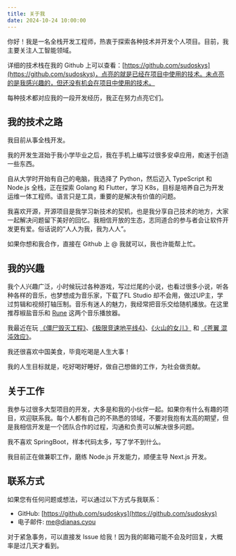 ```yaml
---
title: 关于我
date: 2024-10-24 10:00:00
---
```


你好！我是一名全栈开发工程师，热衷于探索各种技术并开发个人项目。目前，我主要关注人工智能领域。

详细的技术栈在我的 Github 上可以查看：[https://github.com/sudoskys](https://github.com/sudoskys)，点亮的就是已经在项目中使用的技术。未点亮的是我感兴趣的，但还没有机会在项目中使用的技术。

每种技术都对应我的一段开发经历，我正在努力点亮它们。

## 我的技术之路

我目前从事全栈开发。

我的开发生涯始于我小学毕业之后，我在手机上编写过很多安卓应用，痴迷于创造一些东西。

自从大学时开始有自己的电脑，我选择了 Python，然后迈入 TypeScript 和 Node.js 全栈，正在探索 Golang 和 Flutter，学习 K8s，目标是培养自己为开发运维一体工程师。语言只是工具，重要的是解决有价值的问题。

我喜欢开源，开源项目是我学习新技术的契机，也是我分享自己技术的地方，大家一起解决问题留下美好的回忆。我相信开放的生态，志同道合的参与者会让软件开发更有爱。俗话说的“人人为我，我为人人”。

如果你想和我合作，直接在 Github 上 @ 我就可以，我也许能帮上忙。

## 我的兴趣

我个人兴趣广泛，小时候玩过各种游戏，写过烂尾的小说，也看过很多小说，听各种各样的音乐，也梦想成为音乐家，下载了FL Studio 却不会用，做过UP主，学过剪辑和视频打轴压制。音乐有迷人的魅力，我经常把音乐交给随机播放。在这里推荐椒盐音乐和 [Rune](https://github.com/Losses/rune) 这两个音乐播放器。

我最近在玩 [《僵尸毁灭工程》](https://store.steampowered.com/app/108600/Project_Zomboid/?l=schinese)、[《极限竞速地平线4》](https://store.steampowered.com/app/1293830/Forza_Horizons_4/?l=schinese)、[《火山的女儿》](https://store.steampowered.com/app/1669980/_/?l=schinese) 和 [《苍翼 混沌效应》](https://store.steampowered.com/app/2273430/_/?l=schinese)。

我还很喜欢中国美食，毕竟吃喝是人生大事！

我的人生目标就是，吃好喝好睡好，做自己想做的工作，为社会做贡献。

## 关于工作

我参与过很多大型项目的开发，大多是和我的小伙伴一起。如果你有什么有趣的项目，欢迎联系我。每个人都有自己的不熟悉的领域，不要对我抱有太高的期望，但是我相信开发是一个团队合作的过程，沟通和负责可以解决很多问题。

我不喜欢 SpringBoot，样本代码太多，写了学不到什么。

我目前正在做兼职工作，磨练 Node.js 开发能力，顺便主导 Next.js 开发。

## 联系方式

如果您有任何问题或想法，可以通过以下方式与我联系：

- GitHub: [https://github.com/sudoskys](https://github.com/sudoskys)
- 电子邮件: [me@dianas.cyou](mailto:me@dianas.cyou)

对于紧急事务，可以直接发 Issue 给我！因为我的邮箱可能不会及时回复，大概率是过几天才看到。
